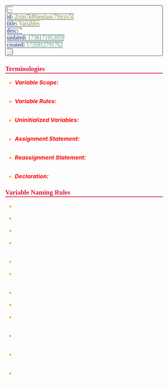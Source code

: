 ```yaml
---
id: 2rzm7k8fqeqlaqc79zrzy5f
title: Variables
desc: ''
updated: 1738171953959
created: 1735912791762
---
```


<style>
    * { font-size: 18px; }
    h1 {
        color: red;
        font-weight: bold;
        border-bottom: 2px solid red; 
        font-family: 'Algerian';
        text-align: center;
        font-size: 2em;
    }
    h2 { 
        color: crimson; 
        font-weight: bold;
        font-family: 'Algerian'; 
        border-bottom: 2px solid crimson;
        font-size: 1.5em;
    }
    h3 { 
        color: rgb(255, 0, 127);
        font-weight: bold;
        text-decoration: underline;
        font-size: 1.2em;
        font-size: 1.2em;
    }
    h4 { 
        color: rgb(0, 255, 255);
        font-weight: bold;
        text-decoration: underline;
        font-size: 1em; 
    }
    h5 { 
        color: darkblue;
        font-weight: bold;
        font-style: italic;
        font-size: 0.9em;
    }
    code {
        font-family: 'Cascadia Code';
        border: 1px solid #282A36; 
        border-radius: 4px; 
        padding: 1px 4px; 
    }
    pre {
        font-family: 'Cascadia Code';
        border: 1px solid #282A36; 
        border-radius: 4px; 
        padding: 1px 4px; 
    }
    p { 
        font-style: 'Cascadia Code';
        color: white;
    }
    li { 
        margin-bottom: 10px;
        font-style: italic;
        font-weight: bold;
        color: orange;
    }
    ul { 
        margin-bottom: 10px;
        font-style: italic;
        font-weight: bold;
        color: orange;
    }
    b {
        font-weight: bold;
        color: rgb(255, 0, 0); 
    }
    u {
        text-decoration: underline;
        font-weight: bold;
        font-style: italic; 
    }
    a {
        color: #98c379;
        text-decoration: none;
    }
        a:hover {
        text-decoration: underline;
    }
    i {
        font-style: italic;
        color: yellow;
    }
</style>

## Terminologies

-   <b>Variable Scope:</b> The area of the program where a variable can be accessed.

-   <b>Variable Rules:</b> The rules that govern the naming of variables.
-   <b>Uninitialized Variables:</b> Variables that have been declared but not assigned a value.
-   <b>Assignment Statement:</b> A statement that assigns a value to a variable.
-   <b>Reassignment Statement:</b> A statement that assigns a new value to a variable.
-   <b>Declaration:</b> The process of creating a variable.

## Variable Naming Rules

-   Variable names must begin with a letter, $, or \_.

-   Variable names are case-sensitive.
-   Variable names cannot be reserved words.
-   Variable names can contain letters, numbers, $, and \_.
-   Variable names cannot contain spaces or hyphens.
-   Variable names should be descriptive and meaningful.
-   Variable names should be camelCase.
-   Variable names should not be too long or too short.
-   Variable names should not be too similar to each other.
-   Variable names should not be too similar to built-in functions or objects.
-   Variable names should not be too similar to reserved words.
-   Variable names should not be too similar to other variables in the same scope.
